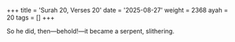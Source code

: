 +++
title = 'Surah 20, Verses 20'
date = '2025-08-27'
weight = 2368
ayah = 20
tags = []
+++

So he did, then—behold!—it became a serpent, slithering.